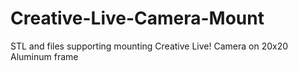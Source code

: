 # Creative-Live-Camera-Mount
STL and files supporting mounting Creative Live! Camera on 20x20 Aluminum frame
